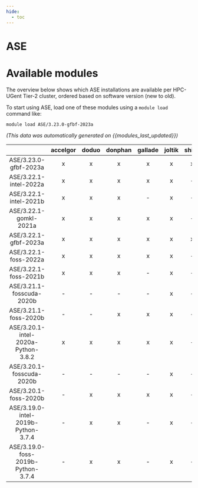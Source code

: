 ```yaml
---
hide:
  - toc
---
```


ASE
===

# Available modules


The overview below shows which ASE installations are available per HPC-UGent Tier-2 cluster, ordered based on software version (new to old).

To start using ASE, load one of these modules using a `module load` command like:

```shell
module load ASE/3.23.0-gfbf-2023a
```

*(This data was automatically generated on {{modules_last_updated}})*  

| |accelgor|doduo|donphan|gallade|joltik|shinx|skitty|
| :---: | :---: | :---: | :---: | :---: | :---: | :---: | :---: |
|ASE/3.23.0-gfbf-2023a|x|x|x|x|x|x|x|
|ASE/3.22.1-intel-2022a|x|x|x|x|x|-|-|
|ASE/3.22.1-intel-2021b|x|x|x|-|x|-|-|
|ASE/3.22.1-gomkl-2021a|x|x|x|x|x|-|-|
|ASE/3.22.1-gfbf-2023a|x|x|x|x|x|x|x|
|ASE/3.22.1-foss-2022a|x|x|x|x|x|-|-|
|ASE/3.22.1-foss-2021b|x|x|x|-|x|-|-|
|ASE/3.21.1-fosscuda-2020b|-|-|-|-|x|-|-|
|ASE/3.21.1-foss-2020b|-|-|x|x|x|-|-|
|ASE/3.20.1-intel-2020a-Python-3.8.2|x|x|x|x|x|-|-|
|ASE/3.20.1-fosscuda-2020b|-|-|-|-|x|-|-|
|ASE/3.20.1-foss-2020b|-|x|x|x|x|-|-|
|ASE/3.19.0-intel-2019b-Python-3.7.4|-|x|x|-|x|-|-|
|ASE/3.19.0-foss-2019b-Python-3.7.4|-|x|x|-|x|-|-|
